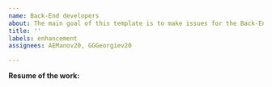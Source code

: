```yaml
---
name: Back-End developers
about: The main goal of this template is to make issues for the Back-End developers
title: ''
labels: enhancement
assignees: AEManov20, GGGeorgiev20

---
```


**Resume of the work:**

